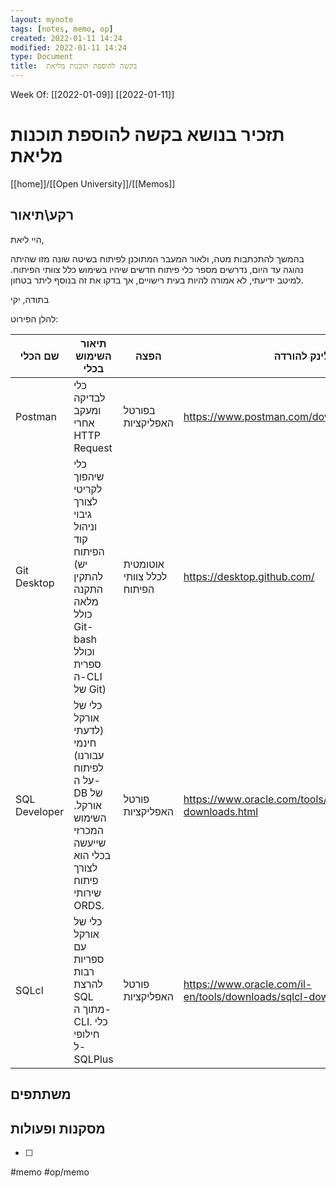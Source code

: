 ```yaml
---
layout: mynote
tags: [notes, memo, op] 
created: 2022-01-11 14:24
modified: 2022-01-11 14:24
type: Document
title:  בקשה להוספת תוכנות מליאת 
---
```

Week Of: [[2022-01-09]]
[[2022-01-11]]


#  תזכיר בנושא  בקשה להוספת תוכנות מליאת

[[home]]/[[Open University]]/[[Memos]]

## רקע\תיאור
          

היי ליאת,

בהמשך להתכתבות מטה, ולאור המעבר המתוכנן לפיתוח בשיטה שונה מזו שהיתה נהוגה עד היום, נדרשים מספר כלי פיתוח חדשים שיהיו בשימוש כלל צוותי הפיתוח. למיטב ידיעתי, לא אמורה להיות בעית רישויים, אך בדקו את זה בנוסף ליתר בטחון.

בתודה, יקי

להלן הפירוט:


| שם הכלי       | תיאור השימוש בכלי                                                                                                 | הפצה                       | לינק להורדה                                                       |
| ------------- | ----------------------------------------------------------------------------------------------------------------- | -------------------------- | ----------------------------------------------------------------- |
| Postman       | כלי לבדיקה ומעקב אחרי HTTP Request                                                                                | בפורטל האפליקציות          | https://www.postman.com/downloads/                                |
| Git Desktop   | כלי שיהפוך לקריטי לצורך גיבוי וניהול קוד הפיתוח (יש להתקין התקנה מלאה כולל Git-bash וכולל ספרית ה-CLI של Git)     | אוטומטית לכלל צוותי הפיתוח | https://desktop.github.com/                                       |
| SQL Developer | כלי של אורקל (לדעתי חינמי עבורנו) לפיתוח על ה-DB של אורקל. השימוש המכרזי שייעשה בכלי הוא לצורך פיתוח שירותי ORDS. | פורטל האפליקציות           | https://www.oracle.com/tools/downloads/sqldev-downloads.html      |
| SQLcl         | כלי של אורקל עם ספריות רבות להרצת SQL מתוך ה-CLI. כלי חילופי ל-SQLPlus                                            | פורטל האפליקציות           | https://www.oracle.com/il-en/tools/downloads/sqlcl-downloads.html |
## משתתפים

## מסקנות ופעולות

- [ ] 
 
#memo #op/memo
